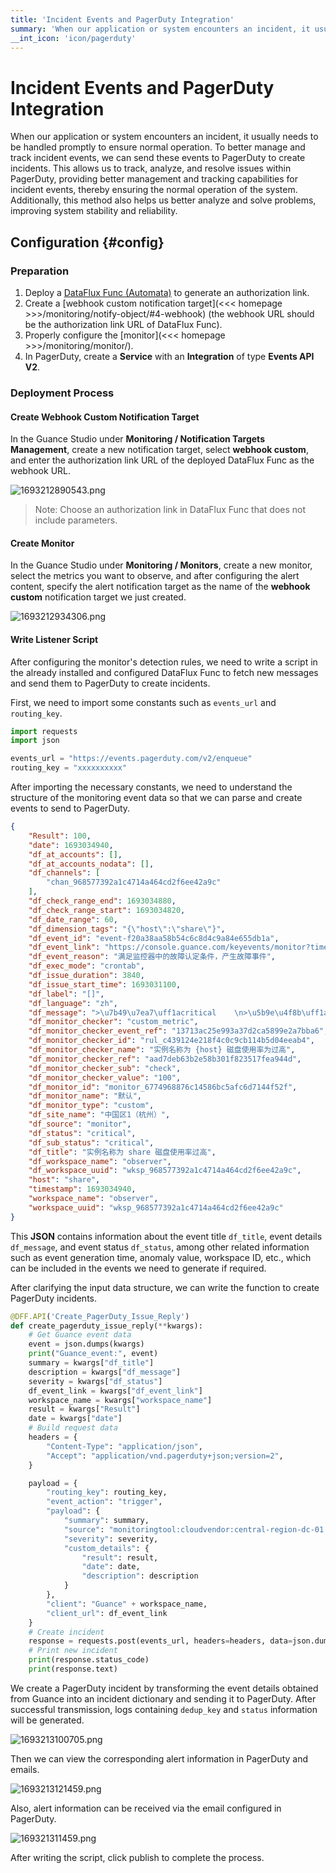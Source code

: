 ```yaml
---
title: 'Incident Events and PagerDuty Integration'
summary: 'When our application or system encounters an incident, it usually needs to be handled promptly to ensure normal operation. To better manage and track incident events, we can send these events to PagerDuty to create incidents. This allows us to track, analyze, and resolve issues within PagerDuty, providing better management and tracking capabilities for incident events, thereby ensuring the normal operation of the system. Additionally, this method also helps us better analyze and solve problems, improving system stability and reliability.'
__int_icon: 'icon/pagerduty'
---
```


<!-- markdownlint-disable MD025 -->

# Incident Events and PagerDuty Integration
<!-- markdownlint-enable -->

When our application or system encounters an incident, it usually needs to be handled promptly to ensure normal operation. To better manage and track incident events, we can send these events to PagerDuty to create incidents. This allows us to track, analyze, and resolve issues within PagerDuty, providing better management and tracking capabilities for incident events, thereby ensuring the normal operation of the system. Additionally, this method also helps us better analyze and solve problems, improving system stability and reliability.

## Configuration {#config}

### Preparation

1. Deploy a [DataFlux Func (Automata)](https://func.guance.com/#/) to generate an authorization link.
2. Create a [webhook custom notification target](<<< homepage >>>/monitoring/notify-object/#4-webhook) (the webhook URL should be the authorization link URL of DataFlux Func).
3. Properly configure the [monitor](<<< homepage >>>/monitoring/monitor/).
4. In PagerDuty, create a **Service** with an **Integration** of type **Events API V2**.

### Deployment Process

#### Create Webhook Custom Notification Target

In the Guance Studio under **Monitoring / Notification Targets Management**, create a new notification target, select **webhook custom**, and enter the authorization link URL of the deployed DataFlux Func as the webhook URL.

![1693212890543.png](imgs/pagerduty/pagerduty01.png)

> Note: Choose an authorization link in DataFlux Func that does not include parameters.

#### Create Monitor

In the Guance Studio under **Monitoring / Monitors**, create a new monitor, select the metrics you want to observe, and after configuring the alert content, specify the alert notification target as the name of the **webhook custom** notification target we just created.

![1693212934306.png](imgs/pagerduty/pagerduty02.png)

#### Write Listener Script

After configuring the monitor's detection rules, we need to write a script in the already installed and configured DataFlux Func to fetch new messages and send them to PagerDuty to create incidents.

First, we need to import some constants such as `events_url` and `routing_key`.

```Python
import requests
import json

events_url = "https://events.pagerduty.com/v2/enqueue"
routing_key = "xxxxxxxxxx"
```

After importing the necessary constants, we need to understand the structure of the monitoring event data so that we can parse and create events to send to PagerDuty.

```JSON
{
    "Result": 100,
    "date": 1693034940,
    "df_at_accounts": [],
    "df_at_accounts_nodata": [],
    "df_channels": [
        "chan_968577392a1c4714a464cd2f6ee42a9c"
    ],
    "df_check_range_end": 1693034880,
    "df_check_range_start": 1693034820,
    "df_date_range": 60,
    "df_dimension_tags": "{\"host\":\"share\"}",
    "df_event_id": "event-f20a38aa58b54c6c8d4c9a84e655db1a",
    "df_event_link": "https://console.guance.com/keyevents/monitor?time=1693034040000%2C1693035000000&tags=%7B%22df_event_id%22%3A%22event-f20a38aa58b54c6c8d4c9a84e655db1a%7D&w=wksp_968577392a1c4714a464cd2f6ee42a9c",
    "df_event_reason": "满足监控器中的故障认定条件，产生故障事件",
    "df_exec_mode": "crontab",
    "df_issue_duration": 3840,
    "df_issue_start_time": 1693031100,
    "df_label": "[]",
    "df_language": "zh",
    "df_message": ">\u7b49\u7ea7\uff1acritical    \n>\u5b9e\u4f8b\uff1ashare    \n>\u5185\u5bb9\uff1a\u78c1\u76d8\u4f7f\u7528\u7387\u4e3a 100.00%    \n>\u5efa\u8bae\uff1a\u767b\u5f55\u534e\u4e3a\u4e91\u63a7\u5236\u53f0\u67e5\u770b RDS \u662f\u5426\u6709\u5f02\u5e38",
    "df_monitor_checker": "custom_metric",
    "df_monitor_checker_event_ref": "13713ac25e993a37d2ca5899e2a7bba6",
    "df_monitor_checker_id": "rul_c439124e218f4c0c9cb114b5d04eeab4",
    "df_monitor_checker_name": "实例名称为 {host} 磁盘使用率为过高",
    "df_monitor_checker_ref": "aad7deb63b2e58b301f823517fea944d",
    "df_monitor_checker_sub": "check",
    "df_monitor_checker_value": "100",
    "df_monitor_id": "monitor_6774968876c14586bc5afc6d7144f52f",
    "df_monitor_name": "默认",
    "df_monitor_type": "custom",
    "df_site_name": "中国区1（杭州）",
    "df_source": "monitor",
    "df_status": "critical",
    "df_sub_status": "critical",
    "df_title": "实例名称为 share 磁盘使用率过高",
    "df_workspace_name": "observer",
    "df_workspace_uuid": "wksp_968577392a1c4714a464cd2f6ee42a9c",
    "host": "share",
    "timestamp": 1693034940,
    "workspace_name": "observer",
    "workspace_uuid": "wksp_968577392a1c4714a464cd2f6ee42a9c"
}
```

This **JSON** contains information about the event title `df_title`, event details `df_message`, and event status `df_status`, among other related information such as event generation time, anomaly value, workspace ID, etc., which can be included in the events we need to generate if required.

After clarifying the input data structure, we can write the function to create PagerDuty incidents.

```Python
@DFF.API('Create_PagerDuty_Issue_Reply')
def create_pagerduty_issue_reply(**kwargs):
    # Get Guance event data
    event = json.dumps(kwargs)
    print("Guance_event:", event)
    summary = kwargs["df_title"]
    description = kwargs["df_message"]
    severity = kwargs["df_status"]
    df_event_link = kwargs["df_event_link"]
    workspace_name = kwargs["workspace_name"]
    result = kwargs["Result"]
    date = kwargs["date"]
    # Build request data
    headers = {
        "Content-Type": "application/json",
        "Accept": "application/vnd.pagerduty+json;version=2",
    }

    payload = {
        "routing_key": routing_key,
        "event_action": "trigger",
        "payload": {
            "summary": summary,
            "source": "monitoringtool:cloudvendor:central-region-dc-01:852559987:cluster/api-stats-prod-003",
            "severity": severity,
            "custom_details": {
                "result": result,
                "date": date,
                "description": description
            }
        },
        "client": "Guance" + workspace_name,
        "client_url": df_event_link
    }
    # Create incident
    response = requests.post(events_url, headers=headers, data=json.dumps(payload))
    # Print new incident
    print(response.status_code)
    print(response.text)
```

We create a PagerDuty incident by transforming the event details obtained from Guance into an incident dictionary and sending it to PagerDuty. After successful transmission, logs containing `dedup_key` and `status` information will be generated.

![1693213100705.png](imgs/pagerduty/pagerduty03.png)

Then we can view the corresponding alert information in PagerDuty and emails.

![1693213121459.png](imgs/pagerduty/pagerduty04.png)

Also, alert information can be received via the email configured in PagerDuty.

![169321311459.png](imgs/pagerduty/pagerduty05.png)

After writing the script, click publish to complete the process.
